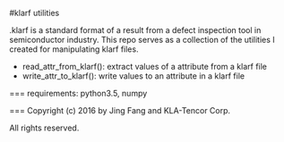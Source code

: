 #klarf utilities

.klarf is a standard format of a result from a defect inspection tool in semiconductor industry.
This repo serves as a collection of the utilities I created for manipulating klarf files.

- read_attr_from_klarf(): extract values of a attribute from a klarf file
- write_attr_to_klarf(): write values to an attribute in a klarf file

===
requirements: python3.5, numpy

===
Copyright (c) 2016 by Jing Fang and KLA-Tencor Corp.

All rights reserved.
